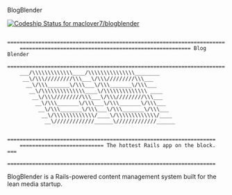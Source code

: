 BlogBlender

[ ![Codeship Status for maclover7/blogblender](https://codeship.io/projects/229fe470-33ed-0132-5c25-46e0e7c99d03/status?branch=master)](https://codeship.io/projects/40688)

```
	======================================================================
	======================================================= Blog Blender
	======================================================================
	___/\\\\\\\\\\\\\____/\\\\\\\\\\\\\\\________         
	 __\/\\\/////////\\\___\/\\\/////////\\\___        
	  __\/\\\_______\/\\\___\/\\\_______\/\\\___       
	   __\/\\\\\\\\\\\\\\____\/\\\\\\\\\\\\\\ ____    
	    __\/\\\/////////\\\___\/\\\/////////\\\___
	     __\/\\\_______\/\\\___\/\\\_______\/\\\___
	      __\/\\\_______\/\\\___\/\\\_______\/\\\___
	       __\/\\\\\\\\\\\\\/____\/\\\\\\\\\\\\\/____
	        __\/////////////______\/////////////______
	                                                                   
	===================================================================
	=========================== The hottest Rails app on the block. ===
	===================================================================

```
BlogBlender is a Rails-powered content management system built for the lean media startup.